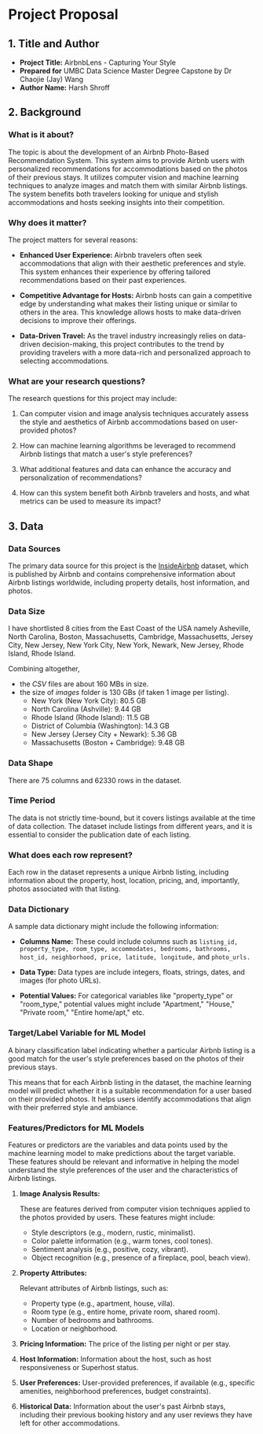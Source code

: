 # Project Proposal
 
## 1. Title and Author

- **Project Title:** AirbnbLens - Capturing Your Style
- **Prepared for** UMBC Data Science Master Degree Capstone by Dr Chaojie (Jay) Wang
- **Author Name:** Harsh Shroff 
<!-- - Link to the author's GitHub profile
- Link to the author's LinkedIn progile
- Link to your PowerPoint presentation file
- Link to your YouTube video  -->
    
## 2. Background

### What is it about?

The topic is about the development of an Airbnb Photo-Based Recommendation System. This system aims to provide Airbnb users with personalized recommendations for accommodations based on the photos of their previous stays. It utilizes computer vision and machine learning techniques to analyze images and match them with similar Airbnb listings. The system benefits both travelers looking for unique and stylish accommodations and hosts seeking insights into their competition.

### Why does it matter?

The project matters for several reasons:

- **Enhanced User Experience:** Airbnb travelers often seek accommodations that align with their aesthetic preferences and style. This system enhances their experience by offering tailored recommendations based on their past experiences.

- **Competitive Advantage for Hosts:** Airbnb hosts can gain a competitive edge by understanding what makes their listing unique or similar to others in the area. This knowledge allows hosts to make data-driven decisions to improve their offerings.

- **Data-Driven Travel:** As the travel industry increasingly relies on data-driven decision-making, this project contributes to the trend by providing travelers with a more data-rich and personalized approach to selecting accommodations.

### What are your research questions?

The research questions for this project may include:

1. Can computer vision and image analysis techniques accurately assess the style and aesthetics of Airbnb accommodations based on user-provided photos?

2. How can machine learning algorithms be leveraged to recommend Airbnb listings that match a user's style preferences?

3. What additional features and data can enhance the accuracy and personalization of recommendations?

4. How can this system benefit both Airbnb travelers and hosts, and what metrics can be used to measure its impact?

## 3. Data

### Data Sources

The primary data source for this project is the [InsideAirbnb](http://insideairbnb.com/get-the-data/) dataset, which is published by Airbnb and contains comprehensive information about Airbnb listings worldwide, including property details, host information, and photos.

### Data Size

I have shortlisted 8 cities from the East Coast of the USA namely Asheville, North Carolina, Boston, Massachusetts, Cambridge, Massachusetts, Jersey City, New Jersey, New York City, New York, Newark, New Jersey, Rhode Island, Rhode Island.

Combining altogether, 
- the *CSV* files are about 160 MBs in size.
- the size of *images* folder is 130 GBs (if taken 1 image per listing).
     - New York (New York City): 80.5 GB
     - North Carolina (Ashville): 9.44 GB
     - Rhode Island (Rhode Island): 11.5 GB
     - District of Columbia (Washington): 14.3 GB
     - New Jersey (Jersey City + Newark): 5.36 GB
     - Massachusetts (Boston + Cambridge): 9.48 GB


### Data Shape

There are 75 columns and 62330 rows in the dataset.

### Time Period

The data is not strictly time-bound, but it covers listings available at the time of data collection. The dataset include listings from different years, and it is essential to consider the publication date of each listing.

### What does each row represent?

Each row in the dataset represents a unique Airbnb listing, including information about the property, host, location, pricing, and, importantly, photos associated with that listing.

### Data Dictionary

A sample data dictionary might include the following information:

- **Columns Name:** These could include columns such as `listing_id, property_type, room_type, accommodates, bedrooms, bathrooms, host_id, neighborhood, price, latitude, longitude,` and `photo_urls.`

- **Data Type:** Data types are include integers, floats, strings, dates, and images (for photo URLs).

- **Potential Values:** For categorical variables like "property_type" or "room_type," potential values might include "Apartment," "House," "Private room," "Entire home/apt," etc.

### Target/Label Variable for ML Model

A binary classification label indicating whether a particular Airbnb listing is a good match for the user's style preferences based on the photos of their previous stays.

This means that for each Airbnb listing in the dataset, the machine learning model will predict whether it is a suitable recommendation for a user based on their provided photos. It helps users identify accommodations that align with their preferred style and ambiance.

### Features/Predictors for ML Models

Features or predictors are the variables and data points used by the machine learning model to make predictions about the target variable. These features should be relevant and informative in helping the model understand the style preferences of the user and the characteristics of Airbnb listings.

1. **Image Analysis Results:**

   These are features derived from computer vision techniques applied to the photos provided by users. These features might include:
     - Style descriptors (e.g., modern, rustic, minimalist).
     - Color palette information (e.g., warm tones, cool tones).
     - Sentiment analysis (e.g., positive, cozy, vibrant).
     - Object recognition (e.g., presence of a fireplace, pool, beach view).

3. **Property Attributes:**

   Relevant attributes of Airbnb listings, such as:
     - Property type (e.g., apartment, house, villa).
     - Room type (e.g., entire home, private room, shared room).
     - Number of bedrooms and bathrooms.
     - Location or neighborhood.

5. **Pricing Information:** The price of the listing per night or per stay.

6. **Host Information:** Information about the host, such as host responsiveness or Superhost status.

7. **User Preferences:** User-provided preferences, if available (e.g., specific amenities, neighborhood preferences, budget constraints).

8. **Historical Data:** Information about the user's past Airbnb stays, including their previous booking history and any user reviews they have left for other accommodations.
